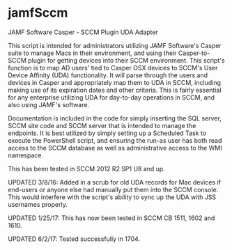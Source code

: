 # jamfSccm
JAMF Software Casper - SCCM Plugin UDA Adapter

This script is intended for administrators utilizing JAMF Software's Casper suite to manage Macs in their environment, and using their Casper-to-SCCM plugin for getting devices into their SCCM environment. This script's function is to map AD users' tied to Casper OSX devices to SCCM's User Device Affinity (UDA) functionality. It will parse through the users and devices in Casper and appropriately map them to UDA in SCCM, including making use of its expiration dates and other criteria. This is fairly essential for any enterprise utilizing UDA for day-to-day operations in SCCM, and also using JAMF's software.

Documentation is included in the code for simply inserting the SQL server, SCCM site code and SCCM server that is intended to manage the endpoints. It is best utilized by simply setting up a Scheduled Task to execute the PowerShell script, and ensuring the run-as user has both read access to the SCCM database as well as administrative access to the WMI namespace.

This has been tested in SCCM 2012 R2 SP1 U8 and up.

UPDATED 3/8/16: Added in a scrub for old UDA records for Mac devices if end-users or anyone else had manually put them into the SCCM console. This would interfere with the script's ability to sync up the UDA with JSS usernames properly.

UPDATED 1/25/17: This has now been tested in SCCM CB 1511, 1602 and 1610.

UPDATED 6/2/17: Tested successfully in 1704.

